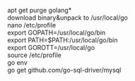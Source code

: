 apt get purge golang*  
download binary&unpack to /usr/local/go  
nano /etc/profile  
export GOPATH=/usr/local/go/bin  
export PATH=$PATH:/usr/local/go/bin  
export GOROTT=/usr/local/go  
source /etc/profile  
go env  
go get github.com/go-sql-driver/mysql


